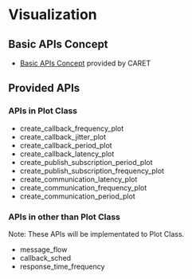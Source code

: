 # Visualization

## Basic APIs Concept

- [Basic APIs Concept](./basic_api_concept.md) provided by CARET

## Provided APIs

### APIs in Plot Class

- create_callback_frequency_plot
- create_callback_jitter_plot
- create_callback_period_plot
- create_callback_latency_plot
- create_publish_subscription_period_plot
- create_publish_subscription_frequency_plot
- create_communication_latency_plot
- create_communication_frequency_plot
- create_communication_period_plot

### APIs in other than Plot Class

Note: These APIs will be implementated to Plot Class.

- message_flow
- callback_sched
- response_time_frequency
